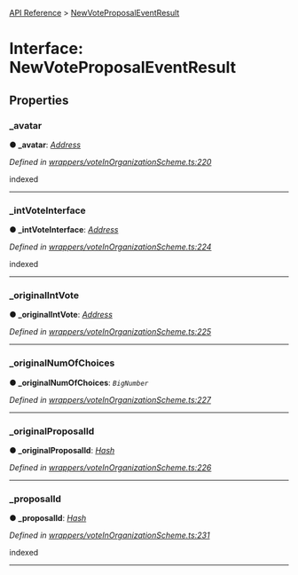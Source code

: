 [API Reference](../README.md) > [NewVoteProposalEventResult](../interfaces/NewVoteProposalEventResult.md)



# Interface: NewVoteProposalEventResult


## Properties
<a id="_avatar"></a>

###  _avatar

**●  _avatar**:  *[Address](../#Address)* 

*Defined in [wrappers/voteInOrganizationScheme.ts:220](https://github.com/daostack/arc.js/blob/f343aa24/lib/wrappers/voteInOrganizationScheme.ts#L220)*



indexed




___

<a id="_intVoteInterface"></a>

###  _intVoteInterface

**●  _intVoteInterface**:  *[Address](../#Address)* 

*Defined in [wrappers/voteInOrganizationScheme.ts:224](https://github.com/daostack/arc.js/blob/f343aa24/lib/wrappers/voteInOrganizationScheme.ts#L224)*



indexed




___

<a id="_originalIntVote"></a>

###  _originalIntVote

**●  _originalIntVote**:  *[Address](../#Address)* 

*Defined in [wrappers/voteInOrganizationScheme.ts:225](https://github.com/daostack/arc.js/blob/f343aa24/lib/wrappers/voteInOrganizationScheme.ts#L225)*





___

<a id="_originalNumOfChoices"></a>

###  _originalNumOfChoices

**●  _originalNumOfChoices**:  *`BigNumber`* 

*Defined in [wrappers/voteInOrganizationScheme.ts:227](https://github.com/daostack/arc.js/blob/f343aa24/lib/wrappers/voteInOrganizationScheme.ts#L227)*





___

<a id="_originalProposalId"></a>

###  _originalProposalId

**●  _originalProposalId**:  *[Hash](../#Hash)* 

*Defined in [wrappers/voteInOrganizationScheme.ts:226](https://github.com/daostack/arc.js/blob/f343aa24/lib/wrappers/voteInOrganizationScheme.ts#L226)*





___

<a id="_proposalId"></a>

###  _proposalId

**●  _proposalId**:  *[Hash](../#Hash)* 

*Defined in [wrappers/voteInOrganizationScheme.ts:231](https://github.com/daostack/arc.js/blob/f343aa24/lib/wrappers/voteInOrganizationScheme.ts#L231)*



indexed




___


